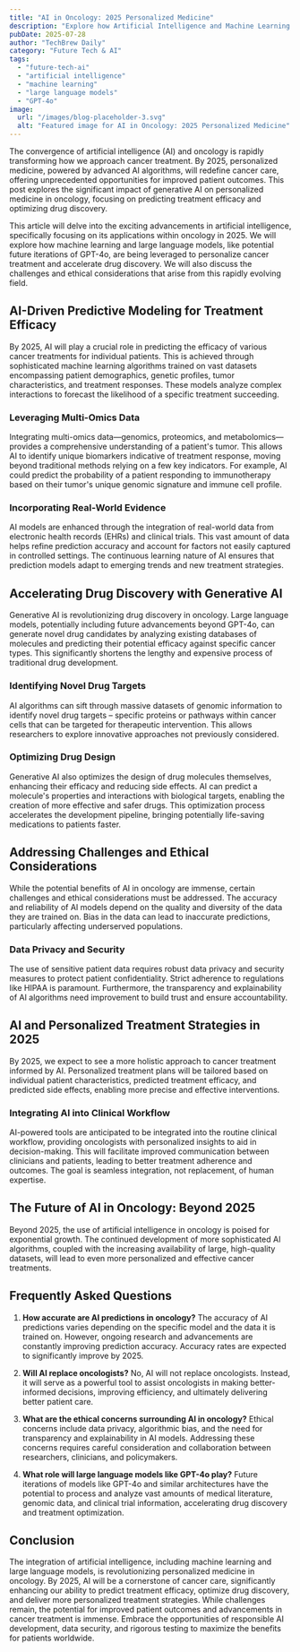 ```yaml
---
title: "AI in Oncology: 2025 Personalized Medicine"
description: "Explore how Artificial Intelligence and Machine Learning are revolutionizing personalized medicine in oncology. Learn how AI predicts treatment efficacy & optimizes drug discovery in 2025. Read now!"
pubDate: 2025-07-28
author: "TechBrew Daily"
category: "Future Tech & AI"
tags:
  - "future-tech-ai"
  - "artificial intelligence"
  - "machine learning"
  - "large language models"
  - "GPT-4o"
image:
  url: "/images/blog-placeholder-3.svg"
  alt: "Featured image for AI in Oncology: 2025 Personalized Medicine"
---
```


The convergence of artificial intelligence (AI) and oncology is rapidly transforming how we approach cancer treatment.  By 2025,  personalized medicine, powered by advanced AI algorithms, will redefine cancer care, offering unprecedented opportunities for improved patient outcomes.  This post explores the significant impact of generative AI on personalized medicine in oncology, focusing on predicting treatment efficacy and optimizing drug discovery.

This article will delve into the exciting advancements in artificial intelligence, specifically focusing on its applications within oncology in 2025. We will explore how machine learning and large language models, like potential future iterations of GPT-4o, are being leveraged to personalize cancer treatment and accelerate drug discovery. We will also discuss the challenges and ethical considerations that arise from this rapidly evolving field.

## AI-Driven Predictive Modeling for Treatment Efficacy

By 2025, AI will play a crucial role in predicting the efficacy of various cancer treatments for individual patients.  This is achieved through sophisticated machine learning algorithms trained on vast datasets encompassing patient demographics, genetic profiles, tumor characteristics, and treatment responses.  These models analyze complex interactions to forecast the likelihood of a specific treatment succeeding.

### Leveraging Multi-Omics Data

Integrating multi-omics data—genomics, proteomics, and metabolomics—provides a comprehensive understanding of a patient's tumor. This allows AI to identify unique biomarkers indicative of treatment response, moving beyond traditional methods relying on a few key indicators.  For example, AI could predict the probability of a patient responding to immunotherapy based on their tumor's unique genomic signature and immune cell profile.

### Incorporating Real-World Evidence

AI models are enhanced through the integration of real-world data from electronic health records (EHRs) and clinical trials. This vast amount of data helps refine prediction accuracy and account for factors not easily captured in controlled settings. The continuous learning nature of AI ensures that prediction models adapt to emerging trends and new treatment strategies.

## Accelerating Drug Discovery with Generative AI

Generative AI is revolutionizing drug discovery in oncology. Large language models, potentially including future advancements beyond GPT-4o, can generate novel drug candidates by analyzing existing databases of molecules and predicting their potential efficacy against specific cancer types. This significantly shortens the lengthy and expensive process of traditional drug development.

### Identifying Novel Drug Targets

AI algorithms can sift through massive datasets of genomic information to identify novel drug targets – specific proteins or pathways within cancer cells that can be targeted for therapeutic intervention.  This allows researchers to explore innovative approaches not previously considered.

### Optimizing Drug Design

Generative AI also optimizes the design of drug molecules themselves, enhancing their efficacy and reducing side effects.  AI can predict a molecule's properties and interactions with biological targets, enabling the creation of more effective and safer drugs.  This optimization process accelerates the development pipeline, bringing potentially life-saving medications to patients faster.

## Addressing Challenges and Ethical Considerations

While the potential benefits of AI in oncology are immense, certain challenges and ethical considerations must be addressed. The accuracy and reliability of AI models depend on the quality and diversity of the data they are trained on.  Bias in the data can lead to inaccurate predictions, particularly affecting underserved populations.

### Data Privacy and Security

The use of sensitive patient data requires robust data privacy and security measures to protect patient confidentiality.  Strict adherence to regulations like HIPAA is paramount.  Furthermore, the transparency and explainability of AI algorithms need improvement to build trust and ensure accountability.


## AI and Personalized Treatment Strategies in 2025

By 2025, we expect to see a more holistic approach to cancer treatment informed by AI.  Personalized treatment plans will be tailored based on individual patient characteristics, predicted treatment efficacy, and predicted side effects, enabling more precise and effective interventions.

### Integrating AI into Clinical Workflow

AI-powered tools are anticipated to be integrated into the routine clinical workflow, providing oncologists with personalized insights to aid in decision-making.  This will facilitate improved communication between clinicians and patients, leading to better treatment adherence and outcomes.  The goal is seamless integration, not replacement, of human expertise.


## The Future of AI in Oncology: Beyond 2025

Beyond 2025, the use of artificial intelligence in oncology is poised for exponential growth.  The continued development of more sophisticated AI algorithms, coupled with the increasing availability of large, high-quality datasets, will lead to even more personalized and effective cancer treatments.

## Frequently Asked Questions

1. **How accurate are AI predictions in oncology?**  The accuracy of AI predictions varies depending on the specific model and the data it is trained on. However, ongoing research and advancements are constantly improving prediction accuracy.  Accuracy rates are expected to significantly improve by 2025.

2. **Will AI replace oncologists?**  No, AI will not replace oncologists. Instead, it will serve as a powerful tool to assist oncologists in making better-informed decisions, improving efficiency, and ultimately delivering better patient care.

3. **What are the ethical concerns surrounding AI in oncology?**  Ethical concerns include data privacy, algorithmic bias, and the need for transparency and explainability in AI models.  Addressing these concerns requires careful consideration and collaboration between researchers, clinicians, and policymakers.

4. **What role will large language models like GPT-4o play?**  Future iterations of models like GPT-4o and similar architectures have the potential to process and analyze vast amounts of medical literature, genomic data, and clinical trial information, accelerating drug discovery and treatment optimization.


## Conclusion

The integration of artificial intelligence, including machine learning and large language models, is revolutionizing personalized medicine in oncology. By 2025,  AI will be a cornerstone of cancer care, significantly enhancing our ability to predict treatment efficacy, optimize drug discovery, and deliver more personalized treatment strategies. While challenges remain, the potential for improved patient outcomes and advancements in cancer treatment is immense.  Embrace the opportunities of responsible AI development, data security, and rigorous testing to maximize the benefits for patients worldwide.